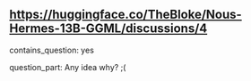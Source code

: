 ## https://huggingface.co/TheBloke/Nous-Hermes-13B-GGML/discussions/4

contains_question: yes

question_part: Any idea why? ;(
